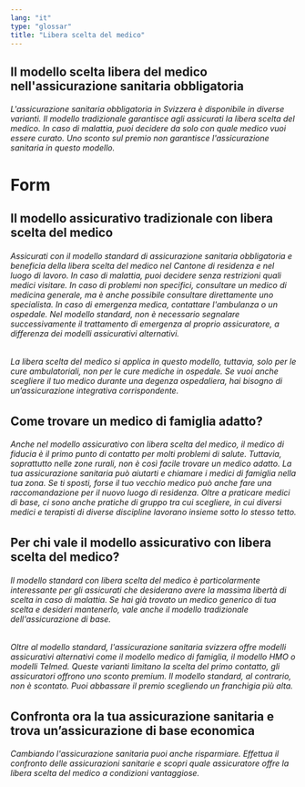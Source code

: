 ```yaml
---
lang: "it"
type: "glossar"
title: "Libera scelta del medico"
---
```


## Il modello scelta libera del medico nell'assicurazione sanitaria obbligatoria

###### L'assicurazione sanitaria obbligatoria in Svizzera è disponibile in diverse varianti. Il modello tradizionale garantisce agli assicurati la libera scelta del medico. In caso di malattia, puoi decidere da solo con quale medico vuoi essere curato. Uno sconto sul premio non garantisce l'assicurazione sanitaria in questo modello.

# Form

## Il modello assicurativo tradizionale con libera scelta del medico

###### Assicurati con il modello standard di assicurazione sanitaria obbligatoria e beneficia della libera scelta del medico nel Cantone di residenza e nel luogo di lavoro. In caso di malattia, puoi decidere senza restrizioni quali medici visitare. In caso di problemi non specifici, consultare un medico di medicina generale, ma è anche possibile consultare direttamente uno specialista. In caso di emergenza medica, contattare l'ambulanza o un ospedale. Nel modello standard, non è necessario segnalare successivamente il trattamento di emergenza al proprio assicuratore, a differenza dei modelli assicurativi alternativi.

###### La libera scelta del medico si applica in questo modello, tuttavia, solo per le cure ambulatoriali, non per le cure mediche in ospedale. Se vuoi anche scegliere il tuo medico durante una degenza ospedaliera, hai bisogno di un’assicurazione integrativa corrispondente.

## Come trovare un medico di famiglia adatto?

###### Anche nel modello assicurativo con libera scelta del medico, il medico di fiducia è il primo punto di contatto per molti problemi di salute. Tuttavia, soprattutto nelle zone rurali, non è così facile trovare un medico adatto. La tua assicurazione sanitaria può aiutarti e chiamare i medici di famiglia nella tua zona. Se ti sposti, forse il tuo vecchio medico può anche fare una raccomandazione per il nuovo luogo di residenza. Oltre a praticare medici di base, ci sono anche pratiche di gruppo tra cui scegliere, in cui diversi medici e terapisti di diverse discipline lavorano insieme sotto lo stesso tetto.

## Per chi vale il modello assicurativo con libera scelta del medico?

###### Il modello standard con libera scelta del medico è particolarmente interessante per gli assicurati che desiderano avere la massima libertà di scelta in caso di malattia. Se hai già trovato un medico generico di tua scelta e desideri mantenerlo, vale anche il modello tradizionale dell'assicurazione di base.

###### Oltre al modello standard, l'assicurazione sanitaria svizzera offre modelli assicurativi alternativi come il modello medico di famiglia, il modello HMO o modelli Telmed. Queste varianti limitano la scelta del primo contatto, gli assicuratori offrono uno sconto premium. Il modello standard, al contrario, non è scontato. Puoi abbassare il premio scegliendo un franchigia più alta.

## Confronta ora la tua assicurazione sanitaria e trova un’assicurazione di base economica

###### Cambiando l'assicurazione sanitaria puoi anche risparmiare. Effettua il confronto delle assicurazioni sanitarie e scopri quale assicuratore offre la libera scelta del medico a condizioni vantaggiose.
